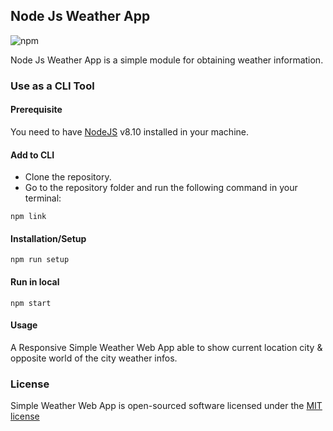 ## Node Js Weather App

![npm](https://img.shields.io/npm/l/express.svg)

Node Js Weather App is a simple module for obtaining weather information.

### Use as a CLI Tool

#### Prerequisite

You need to have [NodeJS](https://nodejs.org/en/) v8.10 installed in your machine.

#### Add to CLI

* Clone the repository.
* Go to the repository folder and run the following command in your terminal:

```
npm link
```

#### Installation/Setup

```
npm run setup
```

#### Run in local

```
npm start
```

#### Usage

A Responsive Simple Weather Web App able to show current location city & opposite world of the city weather infos. 

### License

Simple Weather Web App is open-sourced software licensed under the [MIT license](http://opensource.org/licenses/MIT)